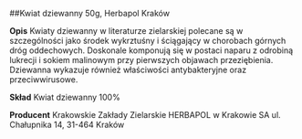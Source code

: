 ##Kwiat dziewanny 50g, Herbapol Kraków

**Opis** Kwiaty dziewanny w literaturze zielarskiej polecane są w szczególności jako środek wykrztuśny i ściągający w chorobach górnych dróg oddechowych. Doskonale komponują się w postaci naparu z odrobiną lukrecji i sokiem malinowym przy pierwszych objawach przeziębienia. Dziewanna wykazuje również właściwości antybakteryjne oraz przeciwwirusowe.

**Skład** Kwiat dziewanny 100%

**Producent** Krakowskie Zakłady Zielarskie HERBAPOL w Krakowie SA
ul. Chałupnika 14, 31-464 Kraków